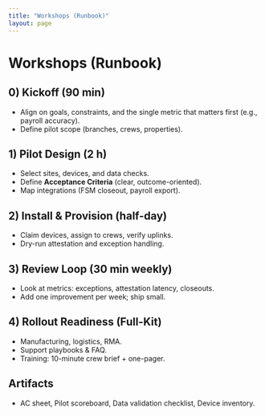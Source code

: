 ```yaml
---
title: "Workshops (Runbook)"
layout: page
---
```


# Workshops (Runbook)

## 0) Kickoff (90 min)
- Align on goals, constraints, and the single metric that matters first (e.g., payroll accuracy).
- Define pilot scope (branches, crews, properties).

## 1) Pilot Design (2 h)
- Select sites, devices, and data checks.
- Define **Acceptance Criteria** (clear, outcome-oriented).
- Map integrations (FSM closeout, payroll export).

## 2) Install & Provision (half-day)
- Claim devices, assign to crews, verify uplinks.
- Dry-run attestation and exception handling.

## 3) Review Loop (30 min weekly)
- Look at metrics: exceptions, attestation latency, closeouts.
- Add one improvement per week; ship small.

## 4) Rollout Readiness (Full-Kit)
- Manufacturing, logistics, RMA.
- Support playbooks & FAQ.
- Training: 10-minute crew brief + one-pager.

## Artifacts
- AC sheet, Pilot scoreboard, Data validation checklist, Device inventory.

